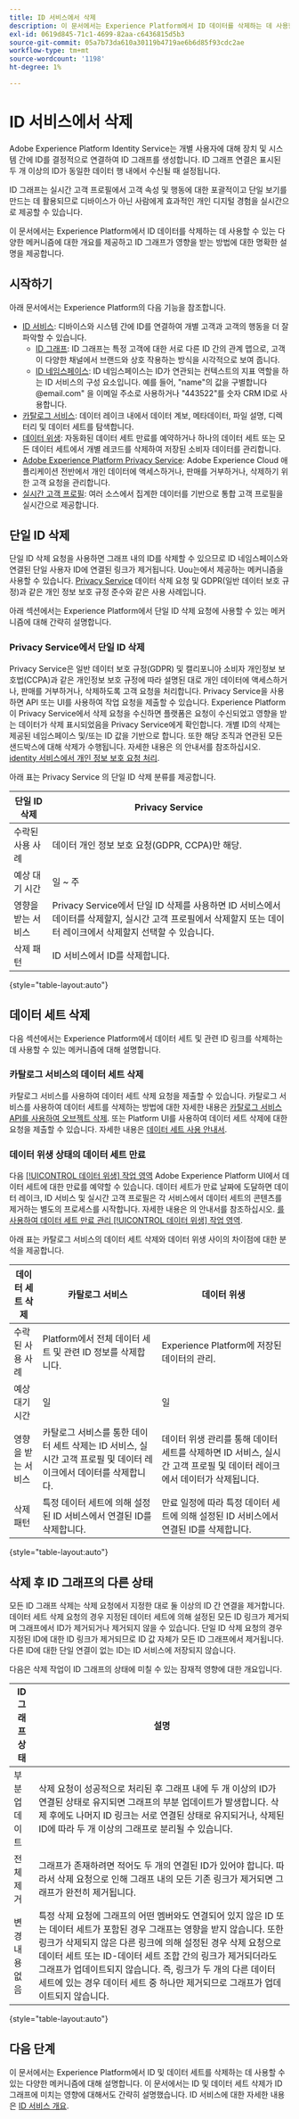 ```yaml
---
title: ID 서비스에서 삭제
description: 이 문서에서는 Experience Platform에서 ID 데이터를 삭제하는 데 사용할 수 있는 다양한 메커니즘에 대한 개요를 제공하고 ID 그래프가 영향을 받는 방법에 대한 명확한 설명을 제공합니다.
exl-id: 0619d845-71c1-4699-82aa-c6436815d5b3
source-git-commit: 05a7b73da610a30119b4719ae6b6d85f93cdc2ae
workflow-type: tm+mt
source-wordcount: '1198'
ht-degree: 1%

---
```


# ID 서비스에서 삭제

Adobe Experience Platform Identity Service는 개별 사용자에 대해 장치 및 시스템 간에 ID를 결정적으로 연결하여 ID 그래프를 생성합니다. ID 그래프 연결은 표시된 두 개 이상의 ID가 동일한 데이터 행 내에서 수신될 때 설정됩니다.

ID 그래프는 실시간 고객 프로필에서 고객 속성 및 행동에 대한 포괄적이고 단일 보기를 만드는 데 활용되므로 디바이스가 아닌 사람에게 효과적인 개인 디지털 경험을 실시간으로 제공할 수 있습니다.

이 문서에서는 Experience Platform에서 ID 데이터를 삭제하는 데 사용할 수 있는 다양한 메커니즘에 대한 개요를 제공하고 ID 그래프가 영향을 받는 방법에 대한 명확한 설명을 제공합니다.

## 시작하기

아래 문서에서는 Experience Platform의 다음 기능을 참조합니다.

* [ID 서비스](home.md): 디바이스와 시스템 간에 ID를 연결하여 개별 고객과 고객의 행동을 더 잘 파악할 수 있습니다.
   * [ID 그래프](./ui/identity-graph-viewer.md): ID 그래프는 특정 고객에 대한 서로 다른 ID 간의 관계 맵으로, 고객이 다양한 채널에서 브랜드와 상호 작용하는 방식을 시각적으로 보여 줍니다.
   * [ID 네임스페이스](namespaces.md): ID 네임스페이스는 ID가 연관되는 컨텍스트의 지표 역할을 하는 ID 서비스의 구성 요소입니다. 예를 들어, &quot;name&quot;의 값을 구별합니다<span>@email.com&quot; 을 이메일 주소로 사용하거나 &quot;443522&quot;를 숫자 CRM ID로 사용합니다.
* [카탈로그 서비스](../catalog/home.md): 데이터 레이크 내에서 데이터 계보, 메타데이터, 파일 설명, 디렉터리 및 데이터 세트를 탐색합니다.
* [데이터 위생](../hygiene/home.md): 자동화된 데이터 세트 만료를 예약하거나 하나의 데이터 세트 또는 모든 데이터 세트에서 개별 레코드를 삭제하여 저장된 소비자 데이터를 관리합니다.
* [Adobe Experience Platform Privacy Service](../privacy-service/home.md): Adobe Experience Cloud 애플리케이션 전반에서 개인 데이터에 액세스하거나, 판매를 거부하거나, 삭제하기 위한 고객 요청을 관리합니다.
* [실시간 고객 프로필](../profile/home.md): 여러 소스에서 집계한 데이터를 기반으로 통합 고객 프로필을 실시간으로 제공합니다.

## 단일 ID 삭제

단일 ID 삭제 요청을 사용하면 그래프 내의 ID를 삭제할 수 있으므로 ID 네임스페이스와 연결된 단일 사용자 ID에 연결된 링크가 제거됩니다. Uou는에서 제공하는 메커니즘을 사용할 수 있습니다. [Privacy Service](../privacy-service/home.md) 데이터 삭제 요청 및 GDPR(일반 데이터 보호 규정)과 같은 개인 정보 보호 규정 준수와 같은 사용 사례입니다.

아래 섹션에서는 Experience Platform에서 단일 ID 삭제 요청에 사용할 수 있는 메커니즘에 대해 간략히 설명합니다.

### Privacy Service에서 단일 ID 삭제

Privacy Service은 일반 데이터 보호 규정(GDPR) 및 캘리포니아 소비자 개인정보 보호법(CCPA)과 같은 개인정보 보호 규정에 따라 설명된 대로 개인 데이터에 액세스하거나, 판매를 거부하거나, 삭제하도록 고객 요청을 처리합니다. Privacy Service을 사용하면 API 또는 UI를 사용하여 작업 요청을 제출할 수 있습니다. Experience Platform이 Privacy Service에서 삭제 요청을 수신하면 플랫폼은 요청이 수신되었고 영향을 받는 데이터가 삭제 표시되었음을 Privacy Service에게 확인합니다. 개별 ID의 삭제는 제공된 네임스페이스 및/또는 ID 값을 기반으로 합니다. 또한 해당 조직과 연관된 모든 샌드박스에 대해 삭제가 수행됩니다. 자세한 내용은 의 안내서를 참조하십시오. [identity 서비스에서 개인 정보 보호 요청 처리](privacy.md).

아래 표는 Privacy Service 의 단일 ID 삭제 분류를 제공합니다.

| 단일 ID 삭제 | Privacy Service |
| --- | --- |
| 수락된 사용 사례 | 데이터 개인 정보 보호 요청(GDPR, CCPA)만 해당. |
| 예상 대기 시간 | 일 ~ 주 |
| 영향을 받는 서비스 | Privacy Service에서 단일 ID 삭제를 사용하면 ID 서비스에서 데이터를 삭제할지, 실시간 고객 프로필에서 삭제할지 또는 데이터 레이크에서 삭제할지 선택할 수 있습니다. |
| 삭제 패턴 | ID 서비스에서 ID를 삭제합니다. |

{style="table-layout:auto"}

## 데이터 세트 삭제

다음 섹션에서는 Experience Platform에서 데이터 세트 및 관련 ID 링크를 삭제하는 데 사용할 수 있는 메커니즘에 대해 설명합니다.

### 카탈로그 서비스의 데이터 세트 삭제

카탈로그 서비스를 사용하여 데이터 세트 삭제 요청을 제출할 수 있습니다. 카탈로그 서비스를 사용하여 데이터 세트를 삭제하는 방법에 대한 자세한 내용은 [카탈로그 서비스 API를 사용하여 오브젝트 삭제](../catalog/api/delete-object.md). 또는 Platform UI를 사용하여 데이터 세트 삭제에 대한 요청을 제출할 수 있습니다. 자세한 내용은 [데이터 세트 사용 안내서](../catalog/datasets/user-guide.md#delete-a-dataset).

### 데이터 위생 상태의 데이터 세트 만료

다음 [[!UICONTROL 데이터 위생] 작업 영역](../hygiene/ui/overview.md) Adobe Experience Platform UI에서 데이터 세트에 대한 만료를 예약할 수 있습니다. 데이터 세트가 만료 날짜에 도달하면 데이터 레이크, ID 서비스 및 실시간 고객 프로필은 각 서비스에서 데이터 세트의 콘텐츠를 제거하는 별도의 프로세스를 시작합니다. 자세한 내용은 의 안내서를 참조하십시오. [를 사용하여 데이터 세트 만료 관리 [!UICONTROL 데이터 위생] 작업 영역](../hygiene/ui/dataset-expiration.md).

아래 표는 카탈로그 서비스의 데이터 세트 삭제와 데이터 위생 사이의 차이점에 대한 분석을 제공합니다.

| 데이터 세트 삭제 | 카탈로그 서비스 | 데이터 위생 |
| --- | --- | --- |
| 수락된 사용 사례 | Platform에서 전체 데이터 세트 및 관련 ID 정보를 삭제합니다. | Experience Platform에 저장된 데이터의 관리. |
| 예상 대기 시간 | 일 | 일 |
| 영향을 받는 서비스 | 카탈로그 서비스를 통한 데이터 세트 삭제는 ID 서비스, 실시간 고객 프로필 및 데이터 레이크에서 데이터를 삭제합니다. | 데이터 위생 관리를 통해 데이터 세트를 삭제하면 ID 서비스, 실시간 고객 프로필 및 데이터 레이크에서 데이터가 삭제됩니다. |
| 삭제 패턴 | 특정 데이터 세트에 의해 설정된 ID 서비스에서 연결된 ID를 삭제합니다. | 만료 일정에 따라 특정 데이터 세트에 의해 설정된 ID 서비스에서 연결된 ID를 삭제합니다. |

{style="table-layout:auto"}

## 삭제 후 ID 그래프의 다른 상태

모든 ID 그래프 삭제는 삭제 요청에서 지정한 대로 둘 이상의 ID 간 연결을 제거합니다. 데이터 세트 삭제 요청의 경우 지정된 데이터 세트에 의해 설정된 모든 ID 링크가 제거되며 그래프에서 ID가 제거되거나 제거되지 않을 수 있습니다. 단일 ID 삭제 요청의 경우 지정된 ID에 대한 ID 링크가 제거되므로 ID 값 자체가 모든 ID 그래프에서 제거됩니다. 다른 ID에 대한 단일 연결이 없는 ID는 ID 서비스에 저장되지 않습니다.

다음은 삭제 작업이 ID 그래프의 상태에 미칠 수 있는 잠재적 영향에 대한 개요입니다.

| ID 그래프 상태 | 설명 |
| --- | --- |
| 부분 업데이트 | 삭제 요청이 성공적으로 처리된 후 그래프 내에 두 개 이상의 ID가 연결된 상태로 유지되면 그래프의 부분 업데이트가 발생합니다. 삭제 후에도 나머지 ID 링크는 서로 연결된 상태로 유지되거나, 삭제된 ID에 따라 두 개 이상의 그래프로 분리될 수 있습니다. |
| 전체 제거 | 그래프가 존재하려면 적어도 두 개의 연결된 ID가 있어야 합니다. 따라서 삭제 요청으로 인해 그래프 내의 모든 기존 링크가 제거되면 그래프가 완전히 제거됩니다. |
| 변경 내용 없음 | 특정 삭제 요청에 그래프의 어떤 멤버와도 연결되어 있지 않은 ID 또는 데이터 세트가 포함된 경우 그래프는 영향을 받지 않습니다. 또한 링크가 삭제되지 않은 다른 링크에 의해 설정된 경우 삭제 요청으로 데이터 세트 또는 ID-데이터 세트 조합 간의 링크가 제거되더라도 그래프가 업데이트되지 않습니다. 즉, 링크가 두 개의 다른 데이터 세트에 있는 경우 데이터 세트 중 하나만 제거되므로 그래프가 업데이트되지 않습니다. |

{style="table-layout:auto"}

## 다음 단계

이 문서에서는 Experience Platform에서 ID 및 데이터 세트를 삭제하는 데 사용할 수 있는 다양한 메커니즘에 대해 설명합니다. 이 문서에서는 ID 및 데이터 세트 삭제가 ID 그래프에 미치는 영향에 대해서도 간략히 설명했습니다. ID 서비스에 대한 자세한 내용은 [ID 서비스 개요](home.md).

<!--

You can use [Data hygiene](../hygiene/home.md) for data cleansing, removing anonymous data, or data minimization for the data that you have collected.

### Single identity deletion in the [!UICONTROL Data Hygiene] workspace

The [[!UICONTROL Data Hygiene] workspace](../hygiene/ui/overview.md) in the Platform UI allows you to delete consumer records that are participating in Identity Service and Real-Time Customer Profile. For a comprehensive guide on using the [!UICONTROL Data Hygiene] workspace, see the tutorial on [deleting consumer records](../hygiene/ui/record-delete.md).

The table below provides a breakdown of differences between single identity deletion in Privacy Service and Data hygiene:

| Single identity deletion | Privacy Service | Data hygiene |
| --- | --- | --- |
| Accepted use cases | Data privacy requests (GDPR, CCPA) only. | Management of data stored in Experience Platform. |
| Estimated latency | Days to weeks | Days |
| Services impacted | Single identity deletion in Privacy Service allows you to select whether data will be deleted from Identity Service, Real-Time Customer Profile, or data lake. | Single identity deletion in Data hygiene deletes the selected data across Identity Service, Real-Time Customer Profile, and data lake. |
| Deletion patterns | Delete an identity from Identity Service. | Delete an identity from Identity Service. |

-->
